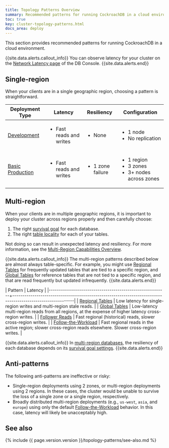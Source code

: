 ```yaml
---
title: Topology Patterns Overview
summary: Recommended patterns for running CockroachDB in a cloud environment.
toc: true
key: cluster-topology-patterns.html
docs_area: deploy 
---
```


This section provides recommended patterns for running CockroachDB in a cloud environment.

{{site.data.alerts.callout_info}}
You can observe latency for your cluster on the [Network Latency page](ui-network-latency-page.html) of the DB Console.
{{site.data.alerts.end}}

## Single-region

When your clients are in a single geographic region, choosing a pattern is straightforward.

Deployment Type | Latency | Resiliency | Configuration
--------|---------|------------|--------------
[Development](topology-development.html) | <ul><li>Fast reads and writes</li></ul> | <ul><li>None</li></ul> | <ul><li>1 node</li><li>No replication</li></ul>
[Basic Production](topology-basic-production.html) | <ul><li>Fast reads and writes</li></ul> | <ul><li>1 zone failure</li></ul> | <ul><li>1 region</li><li>3 zones</li><li>3+ nodes across zones</li></ul>

## Multi-region

When your clients are in multiple geographic regions, it is important to deploy your cluster across regions properly and then carefully choose:

1. The right [survival goal](multiregion-overview.html#survival-goals) for each database.
1. The right [table locality](multiregion-overview.html#table-locality) for each of your tables.

Not doing so can result in unexpected latency and resiliency.  For more information, see the [Multi-Region Capabilities Overview](multiregion-overview.html).

{{site.data.alerts.callout_info}}
The multi-region patterns described below are almost always table-specific. For example, you might use [Regional Tables](regional-tables.html) for frequently updated tables that are tied to a specific region, and [Global Tables](global-tables.html) for reference tables that are not tied to a specific region, and that are read frequently but updated infrequently.
{{site.data.alerts.end}}

| Pattern                                                  | Latency                                                                                                    |
|----------------------------------------------------------+------------------------------------------------------------------------------------------------------------|
| [Regional Tables](regional-tables.html)                  | Low latency for single-region writes and multi-region stale reads.                                         |
| [Global Tables](global-tables.html)                      | Low-latency multi-region reads from all regions, at the expense of higher latency cross-region writes.     |
| [Follower Reads](topology-follower-reads.html)           | Fast regional (historical) reads, slower cross-region writes.                                              |
| [Follow-the-Workload](topology-follow-the-workload.html) | Fast regional reads in the active region; slower cross-region reads elsewhere. Slower cross-region writes. |

{{site.data.alerts.callout_info}}
In [multi-region databases](multiregion-overview.html), the resiliency of each database depends on its [survival goal settings](multiregion-overview.html#survival-goals).
{{site.data.alerts.end}}

## Anti-patterns

The following anti-patterns are ineffective or risky:

- Single-region deployments using 2 zones, or multi-region deployments using 2 regions. In these cases, the cluster would be unable to survive the loss of a single zone or a single region, respectively.
- Broadly distributed multi-region deployments (e.g., `us-west`, `asia`, and `europe`) using only the default [Follow-the-Workload](topology-follow-the-workload.html) behavior. In this case, latency will likely be unacceptably high.

## See also

 {% include {{ page.version.version }}/topology-patterns/see-also.md %}
